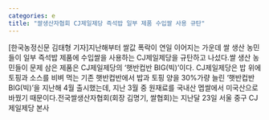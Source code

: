 ```yaml
---
categories: e
title: "쌀생산자협회 CJ제일제당 즉석밥 일부 제품 수입쌀 사용 규탄"
---
```

[한국농정신문 김태형 기자]지난해부터 쌀값 폭락이 연일 이어지는 가운데 쌀 생산 농민들이 일부 즉석밥 제품에 수입쌀을 사용하는 CJ제일제당을 규탄하고 나섰다.쌀 생산 농민들이 문제 삼은 제품은 CJ제일제당의 ‘햇반컵반 BIG(빅)’이다. CJ제일제당은 밥 위에 토핑과 소스를 비벼 먹는 기존 햇반컵반에서 밥과 토핑 양을 30%가량 늘린 ‘햇반컵반 BIG(빅)’을 지난해 4월 출시했는데, 지난 3월 중 원재료를 국내산 멥쌀에서 미국산으로 바꿨기 때문이다.전국쌀생산자협회(회장 김명기, 쌀협회)는 지난달 23일 서울 중구 CJ제일제당 본사